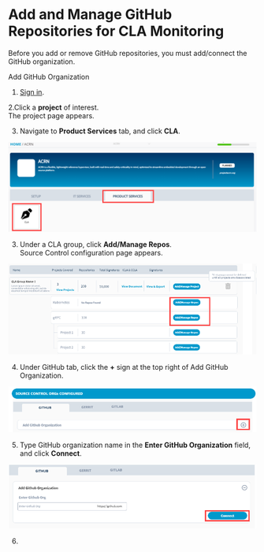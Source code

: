 # Add and Manage GitHub Repositories for CLA Monitoring

Before you add or remove GitHub repositories, you must add/connect the GitHub organization.

Add GitHub Organization

1. [Sign in](../sign-in-to-project-console.md).

2.Click a **project** of interest.  
The project page appears.

3. Navigate to **Product Services** tab, and click **CLA**.

![](../../../../.gitbook/assets/cla-product-services.png)

3. Under a CLA group, click **Add/Manage Repos**.  
Source Control configuration page appears.

![Add and Manage Repositories](../../../../.gitbook/assets/add-manage-repositories.png)

4. Under GitHub tab, click the **+** sign at the top right of Add GitHub Organization.

![](../../../../.gitbook/assets/add-github-organization.png)

5. Type GitHub organization name in the **Enter GitHub Organization** field, and click **Connect**.

![](../../../../.gitbook/assets/connect-github-organization.png)

6. 

